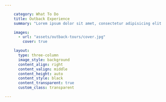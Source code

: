 ```yaml
---

    category: What To Do
    title: Outback Experience
    summary: "Lorem ipsum dolor sit amet, consectetur adipisicing elit. Lorem ipsum dolor sit amet, consectetur adipisicing elit. "

    images:
      - url: "assets/outback-tours/cover.jpg"
        cover: true

    layout:
      type: three-column
      image_style: background
      content_align: right
      content_valign: middle
      content_height: auto
      content_style: black
      content_transparent: true
      custom_class: transparent

---
```

